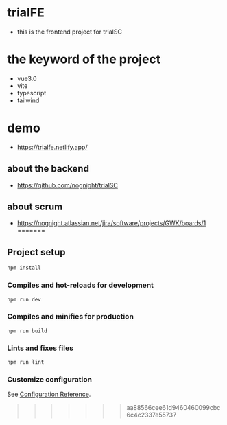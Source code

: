 # trialFE
- this is the frontend project for trialSC

# the keyword of the project
- vue3.0
- vite
- typescript
- tailwind

# demo
- https://trialfe.netlify.app/

## about the backend
- https://github.com/nognight/trialSC

## about scrum
- https://nognight.atlassian.net/jira/software/projects/GWK/boards/1
=======

## Project setup
```
npm install
```

### Compiles and hot-reloads for development
```
npm run dev
```

### Compiles and minifies for production
```
npm run build
```

### Lints and fixes files
```
npm run lint
```

### Customize configuration
See [Configuration Reference](https://cli.vuejs.org/config/).

>>>>>>> aa88566cee61d9460460099cbc6c4c2337e55737
